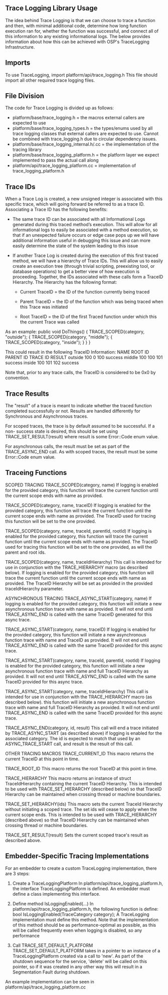 ## Trace Logging Library Usage

The idea behind Trace Logging is that we can choose to trace a function and then,
with minimal additional code, determine how long function execution ran for,
whether the function was successful, and connect all of this information to any
existing informational logs. The below provides information about how this can be
achieved with OSP's TraceLogging Infrastructure.

## Imports

To use TraceLogging, import platform/api/trace_logging.h
This file should import all other required trace logging files.

## File Division
The code for Trace Logging is divided up as follows:
  - platform/base/trace_logging.h = the macros external callers are expected to use
  - platform/base/trace_logging_types.h = the types/enums used by all trace logging
      classes that external callers are expected to use. Cannot be combined with
      trace_logging.h due to circular dependency issues.
  - platform/base/trace_logging_internal.h/.cc = the implementation of the tracing
      library
  - platform/base/trace_logging_platform.h = the platform layer we expect implemented
      to pass the actual call along
  - platform/api/trace_logging_platform.cc = implementation of trace_logging_platform.h

## Trace IDs

When a Trace Log is created, a new unsigned integer is associated with this specific
trace, which will going forward be referred to as a trace ID. Associating a Trace ID has the following benefits:

- The same trace ID can be associated with all Informational Logs generated during this
  traced method’s execution. This will allow for all informational logs to easily be
  associated with a method execution, so that if an unexpected failure occurs or edge
  case pops up we will have additional information useful in debugging this issue and
  can more easily determine the state of the system leading to this issue

- If another Trace Log is created during the execution of this first traced method, we
  will have a hierarchy of Trace IDs. This will allow us to easily create an execution
  tree (through trivial scripting, preexisting tool, or database operations) to get a
  better view of how execution is proceeding. Together, the IDs associated with these
  calls form a TraceID Hierarchy. The Hierarchy has the following format:

  - Current TraceID = the ID of the function currently being traced

  - Parent TraceID = the ID of the function which was being traced when this
    Trace was initiated

  - Root TraceID = the ID of the first Traced function under which this the current
    Trace was called

As an example:
public void DoThings() {
  TRACE_SCOPED(category, "outside");
  {
    TRACE_SCOPED(category, "middle");
    {
      TRACE_SCOPED(category, "inside");
    }
  }
}

This could result in the following TraceID Information:
  NAME          ROOT ID     PARENT ID   TRACE ID    RESULT
  outside       100         0           100         success
  middle        100         100         101         success
  inside        100         101         102         success

Note that, prior to any trace calls, the TraceID is considered to be 0x0 by convention.

## Trace Results

The "result" of a trace is meant to indicate whether the traced function completed
successfully or not. Results are handled differently for Synchronous and Asynchronous
traces.

For scoped traces, the trace is by default assumed to be successful. If a non- success
state is desired, this should be set using TRACE_SET_RESULT(result) where result is
some Error::Code enum value.

For asynchronous calls, the result must be set as part of the TRACE_ASYNC_END call.
As with scoped traces, the result must be some Error::Code enum value.

## Traceing Functions
SCOPED TRACING
  TRACE_SCOPED(category, name)
    If logging is enabled for the provided category, this function will trace the
    current function until the current scope ends with name as provided.

  TRACE_SCOPED(category, name, traceID)
    If logging is enabled for the provided category, this function will trace the
    current function until the current scope ends with name as provided. The TraceID
    used for tracing this function will be set to the one provided.

  TRACE_SCOPED(category, name, traceId, parentId, rootId)
    If logging is enabled for the provided category, this function will trace the
    current function until the current scope ends with name as provided. The TraceID
    used for tracing this function will be set to the one provided, as will the
    parent and root ids.

  TRACE_SCOPED(category, name, traceIdHierarchy)
    This call is intended for use in conjunction with the TRACE_HIERARCHY macro (as
    described below). If logging is enabled for the provided category, this function
    will trace the current function until the current scope ends with name as provided. The TraceID Hierarchy will be set as provided in the provided traceIdHierarchy
    parameter.

ASYNCHRONOUS TRACING
  TRACE_ASYNC_START(category, name)
    If logging is enabled for the provided category, this function will initiate a
    new asynchronous function trace with name as provided. It will not end until
    TRACE_ASYNC_END is called with the same TraceID generated for this async trace.

  TRACE_ASYNC_START(category, name, traceID)
    If logging is enabled for the provided category, this function will initiate a
    new asynchronous function trace with name and TraceID as provided. It will not
    end until TRACE_ASYNC_END is called with the same TraceID provided for this
    async trace.

  TRACE_ASYNC_START(category, name, traceId, parentId, rootId)
    If logging is enabled for the provided category, this function will initiate a
    new asynchronous function trace with name and full TraceID Hierarchy as
    provided. It will not end until TRACE_ASYNC_END is called with the same TraceID
    provided for this async trace.

  TRACE_ASYNC_START(category, name, traceIdHierarchy)
    This call is intended for use in conjunction with the TRACE_HIERARCHY macro (as
    described below). this function will initiate a
    new asynchronous function trace with name and full TraceID Hierarchy as
    provided. It will not end until TRACE_ASYNC_END is called with the same TraceID
    provided for this async trace.

  TRACE_ASYNC_END(category, id, result)
    This call will end a trace initiated by TRACE_ASYNC_START (as described above)
    if logging is enabled for the associated category. The id is expected to match
    that used by an ASYNC_TRACE_START call, and result is the result of this call.

OTHER TRACING MACROS
  TRACE_CURRENT_ID
    This macro returns the current TraceID at this point in time.

  TRACE_ROOT_ID
    This macro returns the root TraceID at this point in time.

  TRACE_HIERARCHY
    This macro returns an instance of struct TraceIdHierarchy containing the current
    TraceID Hierarchy. This is intended to be used with TRACE_SET_HIERARCHY (described
    below) so that TraceID Hierarchy can be maintained when crossing thread or machine
    boundaries.

  TRACE_SET_HIERARCHY(ids)
    This macro sets the current TraceId Hierarchy without initiating a scoped trace.
    The set ids will cease to apply when the current scope ends. This is intended to
    be used with TRACE_HIERARCHY (described above) so that TraceID Hierarchy can be
    maintained when crossing thread or machine boundaries.

  TRACE_SET_RESULT(result)
    Sets the current scoped trace's result as described above.

## Embedder-Specific Tracing Implementations

For an embedder to create a custom TraceLogging implementation, there are 3 steps:

1) Create a TraceLoggingPlatform
  In platform/api/trace_logging_platform.h, the interface TraceLoggingPlatform is
  defined. An embedder must define a class implementing this interface.

2) Define method IsLoggingEnabled(...)
  In platform/api/trace_logging_platform.h, the following function is define:
    bool IsLoggingEnabled(TraceCategory category);
  A TraceLogging implementation must define this method. Note that the implementation
  of this method should be as performance-optimal as possible, as this will be called
  frequently even when logging is disabled, so any performance

3) Call TRACE_SET_DEFAULT_PLATFORM
  TRACE_SET_DEFAULT_PLATFORM takes in a pointer to an instance of a
  TraceLoggingPlatform created via a call to 'new'. As part of the shutdown sequence
  for the service, 'delete' will be called on this pointer, so if it was created in
  any other way this will result in a Segmentation Fault during shutdown.

An example implementation can be seen in platform/api/trace_logging_platform.cc

